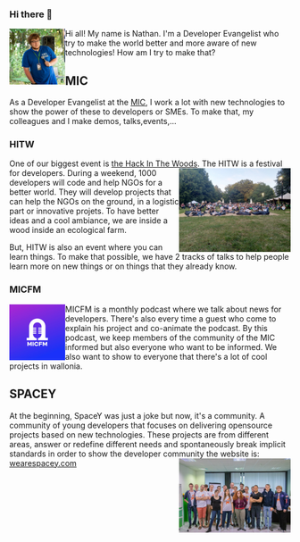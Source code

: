 ### Hi there 👋

<img align="left" src="https://github.com/thelittlewozniak/thelittlewozniak/blob/master/FB_IMG_1565035306465.jpg" width="100">
Hi all! My name is Nathan. I'm a Developer Evangelist who try to make the world better and more aware of new technologies!
How am I try to make that?



## MIC
As a Developer Evangelist at the [MIC](https://mic-belgique.be/), I work a lot with new technologies to show the power of these to developers or SMEs.
To make that, my colleagues and I make demos, talks,events,... 

### HITW
One of our biggest event is [the Hack In The Woods](https://hackinthewoods.be/).
<img align="right" src="https://github.com/thelittlewozniak/thelittlewozniak/blob/master/IMG_20190801_210554.jpg" width="200">
The HITW is a festival for developers. During a weekend, 1000 developers will code and help NGOs for a better world. 
They will develop projects that can help the NGOs on the ground, in a logistic part or innovative projets. 
To have better ideas and a cool ambiance, we are inside a wood inside an ecological farm.

But, HITW is also an event where you can learn things. To make that possible, we have 2 tracks of talks to help people learn more on new things or on things that they already know.

### MICFM
<img align="left" src="https://github.com/thelittlewozniak/thelittlewozniak/blob/master/2541581-1574432011220-825f1d327f6b4.jpg" width="100">
MICFM is a monthly podcast where we talk about news for developers. There's also every time a guest who come to explain his project and co-animate the podcast. 
By this podcast, we keep members of the community of the MIC informed but also everyone who want to be informed. We also want to show to everyone that there's a lot of cool 
projects in wallonia.

## SPACEY
At the beginning, SpaceY was just a joke but now, it's a community. 
A community of young developers that focuses on delivering opensource projects based on new technologies. 
These projects are from different areas, answer or redefine different needs and spontaneously break implicit standards in order to show the developer community
the website is: [wearespacey.com](https://www.wearespacey.com/)
<img align="right" src="https://github.com/thelittlewozniak/thelittlewozniak/blob/master/IMG_0757.jpg" width="200">

<!--
**thelittlewozniak/thelittlewozniak** is a ✨ _special_ ✨ repository because its `README.md` (this file) appears on your GitHub profile.
Here are some ideas to get you started:

- 🔭 I’m currently working on ...
- 🌱 I’m currently learning ...
- 👯 I’m looking to collaborate on ...
- 🤔 I’m looking for help with ...
- 💬 Ask me about ...
- 📫 How to reach me: ...
- 😄 Pronouns: ...
- ⚡ Fun fact: ...
-->
